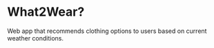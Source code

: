 # What2Wear?

Web app that recommends clothing options to users based on current weather conditions.
